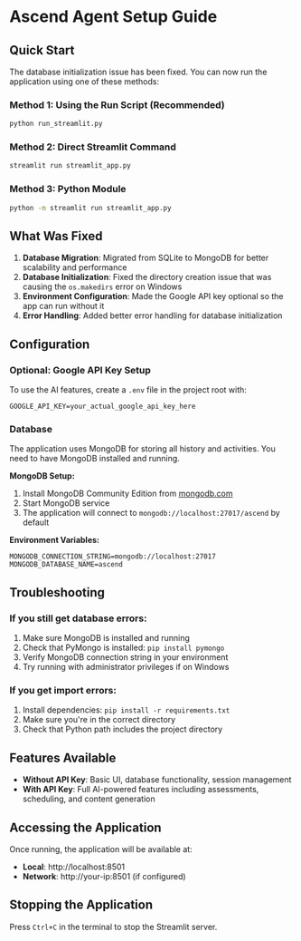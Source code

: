 # Ascend Agent Setup Guide

## Quick Start

The database initialization issue has been fixed. You can now run the application using one of these methods:

### Method 1: Using the Run Script (Recommended)
```bash
python run_streamlit.py
```

### Method 2: Direct Streamlit Command
```bash
streamlit run streamlit_app.py
```

### Method 3: Python Module
```bash
python -m streamlit run streamlit_app.py
```

## What Was Fixed

1. **Database Migration**: Migrated from SQLite to MongoDB for better scalability and performance
2. **Database Initialization**: Fixed the directory creation issue that was causing the `os.makedirs` error on Windows
3. **Environment Configuration**: Made the Google API key optional so the app can run without it
4. **Error Handling**: Added better error handling for database initialization

## Configuration

### Optional: Google API Key Setup
To use the AI features, create a `.env` file in the project root with:
```
GOOGLE_API_KEY=your_actual_google_api_key_here
```

### Database
The application uses MongoDB for storing all history and activities. You need to have MongoDB installed and running.

**MongoDB Setup:**
1. Install MongoDB Community Edition from [mongodb.com](https://www.mongodb.com/try/download/community)
2. Start MongoDB service
3. The application will connect to `mongodb://localhost:27017/ascend` by default

**Environment Variables:**
```
MONGODB_CONNECTION_STRING=mongodb://localhost:27017
MONGODB_DATABASE_NAME=ascend
```

## Troubleshooting

### If you still get database errors:
1. Make sure MongoDB is installed and running
2. Check that PyMongo is installed: `pip install pymongo`
3. Verify MongoDB connection string in your environment
4. Try running with administrator privileges if on Windows

### If you get import errors:
1. Install dependencies: `pip install -r requirements.txt`
2. Make sure you're in the correct directory
3. Check that Python path includes the project directory

## Features Available

- **Without API Key**: Basic UI, database functionality, session management
- **With API Key**: Full AI-powered features including assessments, scheduling, and content generation

## Accessing the Application

Once running, the application will be available at:
- **Local**: http://localhost:8501
- **Network**: http://your-ip:8501 (if configured)

## Stopping the Application

Press `Ctrl+C` in the terminal to stop the Streamlit server.
